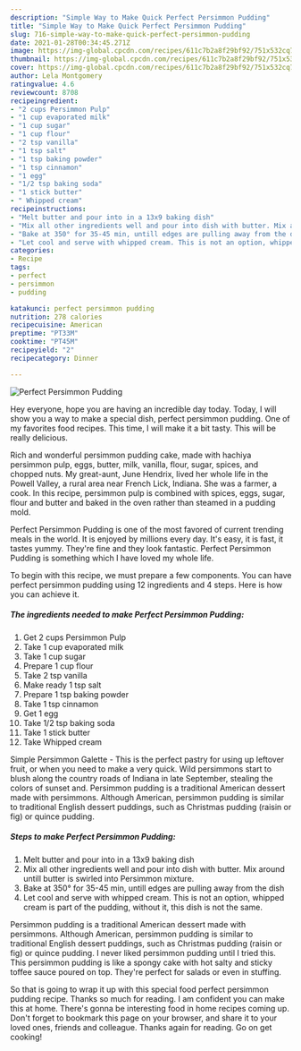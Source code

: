 ```yaml
---
description: "Simple Way to Make Quick Perfect Persimmon Pudding"
title: "Simple Way to Make Quick Perfect Persimmon Pudding"
slug: 716-simple-way-to-make-quick-perfect-persimmon-pudding
date: 2021-01-28T00:34:45.271Z
image: https://img-global.cpcdn.com/recipes/611c7b2a8f29bf92/751x532cq70/perfect-persimmon-pudding-recipe-main-photo.jpg
thumbnail: https://img-global.cpcdn.com/recipes/611c7b2a8f29bf92/751x532cq70/perfect-persimmon-pudding-recipe-main-photo.jpg
cover: https://img-global.cpcdn.com/recipes/611c7b2a8f29bf92/751x532cq70/perfect-persimmon-pudding-recipe-main-photo.jpg
author: Lela Montgomery
ratingvalue: 4.6
reviewcount: 8708
recipeingredient:
- "2 cups Persimmon Pulp"
- "1 cup evaporated milk"
- "1 cup sugar"
- "1 cup flour"
- "2 tsp vanilla"
- "1 tsp salt"
- "1 tsp baking powder"
- "1 tsp cinnamon"
- "1 egg"
- "1/2 tsp baking soda"
- "1 stick butter"
- " Whipped cream"
recipeinstructions:
- "Melt butter and pour into in a 13x9 baking dish"
- "Mix all other ingredients well and pour into dish with butter. Mix around untill butter is swirled into Persimmon mixture."
- "Bake at 350° for 35-45 min, untill edges are pulling away from the dish"
- "Let cool and serve with whipped cream. This is not an option, whipped cream is part of the pudding, without it, this dish is not the same."
categories:
- Recipe
tags:
- perfect
- persimmon
- pudding

katakunci: perfect persimmon pudding 
nutrition: 278 calories
recipecuisine: American
preptime: "PT33M"
cooktime: "PT45M"
recipeyield: "2"
recipecategory: Dinner

---
```



![Perfect Persimmon Pudding](https://img-global.cpcdn.com/recipes/611c7b2a8f29bf92/751x532cq70/perfect-persimmon-pudding-recipe-main-photo.jpg)

Hey everyone, hope you are having an incredible day today. Today, I will show you a way to make a special dish, perfect persimmon pudding. One of my favorites food recipes. This time, I will make it a bit tasty. This will be really delicious.

Rich and wonderful persimmon pudding cake, made with hachiya persimmon pulp, eggs, butter, milk, vanilla, flour, sugar, spices, and chopped nuts. My great-aunt, June Hendrix, lived her whole life in the Powell Valley, a rural area near French Lick, Indiana. She was a farmer, a cook. In this recipe, persimmon pulp is combined with spices, eggs, sugar, flour and butter and baked in the oven rather than steamed in a pudding mold.

Perfect Persimmon Pudding is one of the most favored of current trending meals in the world. It is enjoyed by millions every day. It's easy, it is fast, it tastes yummy. They're fine and they look fantastic. Perfect Persimmon Pudding is something which I have loved my whole life.


To begin with this recipe, we must prepare a few components. You can have perfect persimmon pudding using 12 ingredients and 4 steps. Here is how you can achieve it.

<!--inarticleads1-->

##### The ingredients needed to make Perfect Persimmon Pudding:

1. Get 2 cups Persimmon Pulp
1. Take 1 cup evaporated milk
1. Take 1 cup sugar
1. Prepare 1 cup flour
1. Take 2 tsp vanilla
1. Make ready 1 tsp salt
1. Prepare 1 tsp baking powder
1. Take 1 tsp cinnamon
1. Get 1 egg
1. Take 1/2 tsp baking soda
1. Take 1 stick butter
1. Take  Whipped cream


Simple Persimmon Galette - This is the perfect pastry for using up leftover fruit, or when you need to make a very quick. Wild persimmons start to blush along the country roads of Indiana in late September, stealing the colors of sunset and. Persimmon pudding is a traditional American dessert made with persimmons. Although American, persimmon pudding is similar to traditional English dessert puddings, such as Christmas pudding (raisin or fig) or quince pudding. 

<!--inarticleads2-->

##### Steps to make Perfect Persimmon Pudding:

1. Melt butter and pour into in a 13x9 baking dish
1. Mix all other ingredients well and pour into dish with butter. Mix around untill butter is swirled into Persimmon mixture.
1. Bake at 350° for 35-45 min, untill edges are pulling away from the dish
1. Let cool and serve with whipped cream. This is not an option, whipped cream is part of the pudding, without it, this dish is not the same.


Persimmon pudding is a traditional American dessert made with persimmons. Although American, persimmon pudding is similar to traditional English dessert puddings, such as Christmas pudding (raisin or fig) or quince pudding. I never liked persimmon pudding until I tried this. This persimmon pudding is like a spongy cake with hot salty and sticky toffee sauce poured on top. They&#39;re perfect for salads or even in stuffing. 

So that is going to wrap it up with this special food perfect persimmon pudding recipe. Thanks so much for reading. I am confident you can make this at home. There's gonna be interesting food in home recipes coming up. Don't forget to bookmark this page on your browser, and share it to your loved ones, friends and colleague. Thanks again for reading. Go on get cooking!
